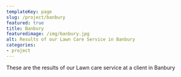 ```yaml
---
templateKey: page
slug: /project/banbury
featured: true
title: Banbury
featuredimage: /img/banbury.jpg
alt: Results of our Lawn Care Service in Banbury
categories:
- project
---
```

These are the results of our Lawn care service at a client in Banbury


